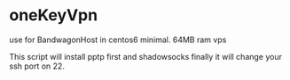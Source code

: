 # oneKeyVpn
use for BandwagonHost in centos6 minimal. 64MB ram vps

This script will install pptp first and shadowsocks
finally it will change your ssh port on 22.
